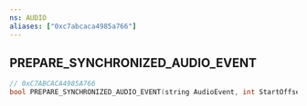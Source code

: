 ```yaml
---
ns: AUDIO
aliases: ["0xc7abcaca4985a766"]
---
```

## PREPARE_SYNCHRONIZED_AUDIO_EVENT

```c
// 0xC7ABCACA4985A766
bool PREPARE_SYNCHRONIZED_AUDIO_EVENT(string AudioEvent, int StartOffsetMs);
```
